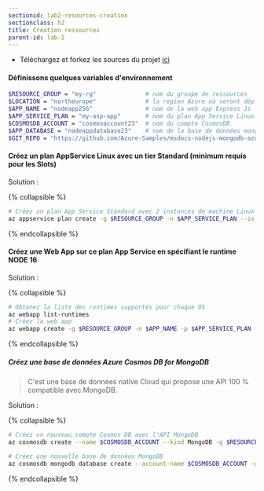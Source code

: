```yaml
---
sectionid: lab2-resources-creation
sectionclass: h2
title: Creation ressources
parent-id: lab-2
---
```


- Téléchargez et forkez les sources du projet [ici](https://github.com/Azure-Samples/msdocs-nodejs-mongodb-azure-sample-app)
  
#### Définissons quelques variables d'environnement  

``` bash
$RESOURCE_GROUP = "my-rg"              # nom du groupe de ressources
$LOCATION = "northeurope"              # la region Azure où seront déployées les ressources
$APP_NAME = "nodeapp256"               # nom de la web app Express Js
$APP_SERVICE_PLAN = "my-asp-app"       # nom du plan App Service Linux
$COSMOSDB_ACCOUNT = "cosmosaccount23"  # nom du compte CosmosDB
$APP_DATABASE = "nodeappdatabase23"    # nom de la base de données mongo
$GIT_REPO = "https://github.com/Azure-Samples/msdocs-nodejs-mongodb-azure-sample-app"
```

#### Créez un plan AppService Linux avec un tier Standard (minimum requis pour les Slots)

Solution :

{% collapsible %}

```bash
# Créez un plan App Service Standard avec 2 instances de machine Linux
az appservice plan create -g $RESOURCE_GROUP -n $APP_SERVICE_PLAN --is-linux --number-of-workers 2 --sku S1
```

{% endcollapsible %}

#### Créez une Web App sur ce plan App Service en spécifiant le runtime NODE 16

Solution :

{% collapsible %}

```bash
# Obtenez la liste des runtimes supportés pour chaque OS
az webapp list-runtimes
# Créez la web app
az webapp create -g $RESOURCE_GROUP -n $APP_NAME -p $APP_SERVICE_PLAN -r "NODE:16-lts" 
```

{% endcollapsible %}

##### Créez une base de données Azure Cosmos DB for MongoDB

> C'est une base de données native Cloud qui propose une API 100 % compatible avec MongoDB.

Solution :

{% collapsible %}

```bash
# Créez un nouveau compte Cosmos DB avec l'API MongoDB
az cosmosdb create --name $COSMOSDB_ACCOUNT --kind MongoDB -g $RESOURCE_GROUP
```

```bash
# Créez une nouvelle base de données MongoDB
az cosmosdb mongodb database create --account-name $COSMOSDB_ACCOUNT -g $RESOURCE_GROUP --name $APP_DATABASE
```

{% endcollapsible %}
